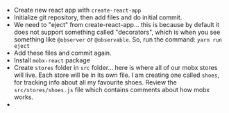- Create new react app with `create-react-app`
- Initialize git repository, then add files and do initial commit.
-
  We need to "eject" from create-react-app... this is because by default it
  does not support something called "decorators", which is when you see
  something like `@observer` or `@observable`. So, run the command:
  `yarn run eject`
- Add these files and commit again.
- Install `mobx-react` package
-
  Create `stores` folder in `src` folder... here is where all of our mobx
  stores will live. Each store will be in its own file. I am creating one
  called `shoes`, for tracking info about all my favourite shoes. Review
  the `src/stores/shoes.js` file which contains comments about how mobx works.
-
